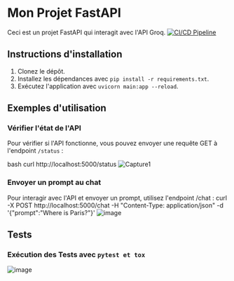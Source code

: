 # Mon Projet FastAPI

Ceci est un projet FastAPI qui interagit avec l'API Groq.
[![CI/CD Pipeline](https://github.com/Cherycoco/Eval/actions/workflows/docker-deploy.yml/badge.svg?branch=dev)](https://github.com/Cherycoco/Eval/actions/workflows/docker-deploy.yml)

## Instructions d'installation

1. Clonez le dépôt.
2. Installez les dépendances avec `pip install -r requirements.txt`.
3. Exécutez l'application avec `uvicorn main:app --reload`.

## Exemples d'utilisation

### Vérifier l'état de l'API

Pour vérifier si l'API fonctionne, vous pouvez envoyer une requête GET à l'endpoint `/status` :

bash
curl http://localhost:5000/status
![Capture1](https://github.com/user-attachments/assets/4a9b4c4c-ebf9-403a-8ea2-0c5cf40bd0cb)

### Envoyer un prompt au chat
Pour interagir avec l'API et envoyer un prompt, utilisez l'endpoint /chat :
curl -X POST http://localhost:5000/chat -H "Content-Type: application/json" -d '{"prompt":"Where is Paris?"}'
![image](https://github.com/user-attachments/assets/040f890c-9647-4db4-a266-45ce36325577)

## Tests

### Exécution des Tests avec `pytest et tox`
![image](https://github.com/user-attachments/assets/94180758-f65a-4666-8c62-6e9161dd7044)






